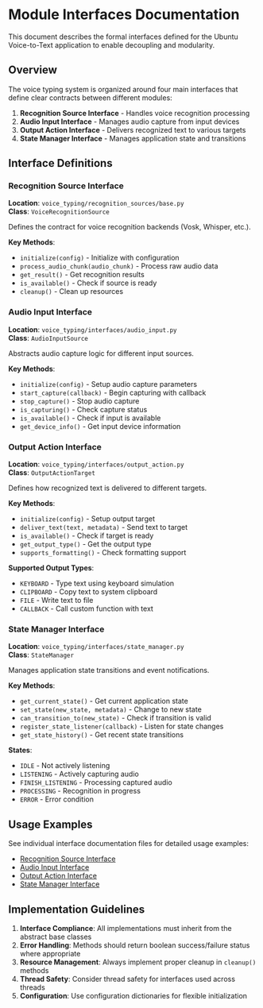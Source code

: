 # Module Interfaces Documentation

This document describes the formal interfaces defined for the Ubuntu Voice-to-Text application to enable decoupling and modularity.

## Overview

The voice typing system is organized around four main interfaces that define clear contracts between different modules:

1. **Recognition Source Interface** - Handles voice recognition processing
2. **Audio Input Interface** - Manages audio capture from input devices  
3. **Output Action Interface** - Delivers recognized text to various targets
4. **State Manager Interface** - Manages application state and transitions

## Interface Definitions

### Recognition Source Interface

**Location**: `voice_typing/recognition_sources/base.py`  
**Class**: `VoiceRecognitionSource`

Defines the contract for voice recognition backends (Vosk, Whisper, etc.).

**Key Methods**:
- `initialize(config)` - Initialize with configuration
- `process_audio_chunk(audio_chunk)` - Process raw audio data
- `get_result()` - Get recognition results
- `is_available()` - Check if source is ready
- `cleanup()` - Clean up resources

### Audio Input Interface

**Location**: `voice_typing/interfaces/audio_input.py`  
**Class**: `AudioInputSource`

Abstracts audio capture logic for different input sources.

**Key Methods**:
- `initialize(config)` - Setup audio capture parameters
- `start_capture(callback)` - Begin capturing with callback
- `stop_capture()` - Stop audio capture
- `is_capturing()` - Check capture status
- `is_available()` - Check if input is available
- `get_device_info()` - Get input device information

### Output Action Interface

**Location**: `voice_typing/interfaces/output_action.py`  
**Class**: `OutputActionTarget`

Defines how recognized text is delivered to different targets.

**Key Methods**:
- `initialize(config)` - Setup output target
- `deliver_text(text, metadata)` - Send text to target
- `is_available()` - Check if target is ready
- `get_output_type()` - Get the output type
- `supports_formatting()` - Check formatting support

**Supported Output Types**:
- `KEYBOARD` - Type text using keyboard simulation
- `CLIPBOARD` - Copy text to system clipboard
- `FILE` - Write text to file
- `CALLBACK` - Call custom function with text

### State Manager Interface

**Location**: `voice_typing/interfaces/state_manager.py`  
**Class**: `StateManager`

Manages application state transitions and event notifications.

**Key Methods**:
- `get_current_state()` - Get current application state
- `set_state(new_state, metadata)` - Change to new state
- `can_transition_to(new_state)` - Check if transition is valid
- `register_state_listener(callback)` - Listen for state changes
- `get_state_history()` - Get recent state transitions

**States**:
- `IDLE` - Not actively listening
- `LISTENING` - Actively capturing audio
- `FINISH_LISTENING` - Processing captured audio
- `PROCESSING` - Recognition in progress
- `ERROR` - Error condition

## Usage Examples

See individual interface documentation files for detailed usage examples:

- [Recognition Source Interface](recognition_source.md)
- [Audio Input Interface](audio_input.md)
- [Output Action Interface](output_action.md)
- [State Manager Interface](state_manager.md)

## Implementation Guidelines

1. **Interface Compliance**: All implementations must inherit from the abstract base classes
2. **Error Handling**: Methods should return boolean success/failure status where appropriate
3. **Resource Management**: Always implement proper cleanup in `cleanup()` methods
4. **Thread Safety**: Consider thread safety for interfaces used across threads
5. **Configuration**: Use configuration dictionaries for flexible initialization
